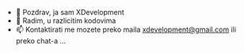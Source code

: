 - 👋 Pozdrav, ja sam XDevelopment
- 👀 Radim, u razlicitim kodovima
- 📫 Kontaktirati me mozete preko maila xdevelopment@gmail.com ili preko chat-a ...

